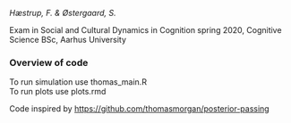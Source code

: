 *Hæstrup, F. & Østergaard, S.*

Exam in Social and Cultural Dynamics in Cognition spring 2020, Cognitive Science BSc, Aarhus University


### Overview of code

To run simulation use thomas_main.R  
To run plots use plots.rmd

Code inspired by https://github.com/thomasmorgan/posterior-passing
